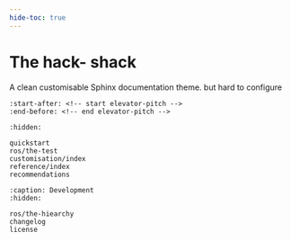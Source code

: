 ```yaml
---
hide-toc: true
---
```


# The hack- shack

A clean customisable Sphinx documentation theme.
but hard to configure 

```{include} ../README.md
:start-after: <!-- start elevator-pitch -->
:end-before: <!-- end elevator-pitch -->
```

```{toctree}
:hidden:

quickstart
ros/the-test
customisation/index
reference/index
recommendations
```

```{toctree}
:caption: Development
:hidden:

ros/the-hiearchy
changelog
license
```
